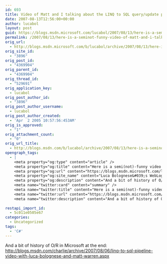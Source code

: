 ```yaml
---
id: 693
title: Video of Matt and I talking about the LINQ to SQL query/update pipeline
date: 2007-08-13T12:56:00+00:00
author: lucabol
layout: post
guid: https://blogs.msdn.microsoft.com/lucabol/2007/08/13/here-is-a-seminot-funny-video-of-matt-and-i-talking-about-the-linq-to-sql-queryupdate-pipeline/
permalink: /2007/08/13/here-is-a-seminot-funny-video-of-matt-and-i-talking-about-the-linq-to-sql-queryupdate-pipeline/
orig_url:
  - http://blogs.msdn.microsoft.com/b/lucabol/archive/2007/08/13/here-is-a-semi-not-funny-video-of-matt-and-i-talking-about-the-linq-to-sql-query-update-pipeline.aspx
orig_site_id:
  - "3896"
orig_post_id:
  - "4369904"
orig_parent_id:
  - "4369904"
orig_thread_id:
  - "529691"
orig_application_key:
  - lucabol
orig_post_author_id:
  - "3896"
orig_post_author_username:
  - lucabol
orig_post_author_created:
  - 'Apr  2 2005 10:57:56:453AM'
orig_is_approved:
  - "1"
orig_attachment_count:
  - "0"
orig_url_title:
  - http://blogs.msdn.com/b/lucabol/archive/2007/08/13/here-is-a-seminot-funny-video-of-matt-and-i-talking-about-the-linq-to-sql-queryupdate-pipeline.aspx
opengraph_tags:
  - |
    <meta property="og:type" content="article" />
    <meta property="og:title" content="Here is a semi(not)-funny video of Matt and I talking about the LINQ to SQL query/update pipeline" />
    <meta property="og:url" content="https://blogs.msdn.microsoft.com/lucabol/2007/08/13/here-is-a-seminot-funny-video-of-matt-and-i-talking-about-the-linq-to-sql-queryupdate-pipeline/" />
    <meta property="og:site_name" content="Luca Bolognese&#039;s WebLog" />
    <meta property="og:description" content="And a bit of history of O/R in Microsoft at the end: http://blogs.msdn.com/charlie/archive/2007/08/06/linq-to-sql-pipeline-video-with-luca-bolognese-and-matt-warren.aspx &nbsp;" />
    <meta name="twitter:card" content="summary" />
    <meta name="twitter:title" content="Here is a semi(not)-funny video of Matt and I talking about the LINQ to SQL query/update pipeline" />
    <meta name="twitter:url" content="https://blogs.msdn.microsoft.com/lucabol/2007/08/13/here-is-a-seminot-funny-video-of-matt-and-i-talking-about-the-linq-to-sql-queryupdate-pipeline/" />
    <meta name="twitter:description" content="And a bit of history of O/R in Microsoft at the end: http://blogs.msdn.com/charlie/archive/2007/08/06/linq-to-sql-pipeline-video-with-luca-bolognese-and-matt-warren.aspx &nbsp;" />
    
restapi_import_id:
  - 5c011e0505e67
categories:
  - Uncategorized
tags:
  - 'C#'
---
```

And a bit of history of O/R in Microsoft at the end: <http://blogs.msdn.com/charlie/archive/2007/08/06/linq-to-sql-pipeline-video-with-luca-bolognese-and-matt-warren.aspx>

&nbsp;